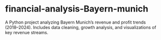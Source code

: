 # financial-analysis-Bayern-munich
A Python project analyzing Bayern Munich’s revenue and profit trends (2018–2024). Includes data cleaning, growth analysis, and visualizations of key revenue streams.
